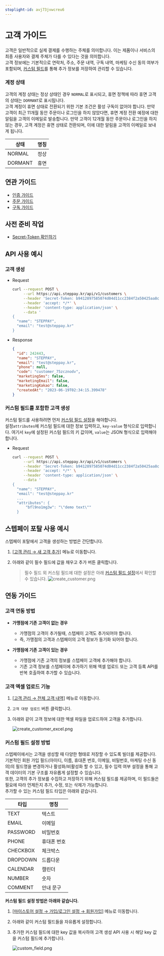 ```yaml
---
stoplight-id: avj73jvwcreu6
---
```


# 고객 가이드

고객은 일반적으로 실제 결제를 수행하는 주체를 의미합니다. 이는 제품이나 서비스의 최종 사용자와 결제 주체가 다를 수 있다는 것을 의미합니다.  
고객 정보에는 기본적으로 연락처, 주소, 주문 내역, 구독 내역, 마케팅 수신 동의 여부가 포함되며, [커스텀 필드](#커스텀-필드-설정-방법)를 통해 추가 정보를 저장하여 관리할 수 있습니다.

### 계정 상태

고객의 계정 상태는 정상 상태인 경우 `NORMAL`로 표시되고, 휴면 정책에 따라 휴면 고객의 상태는 `DORMANT`로 표시됩니다.  
고객 계정이 휴면 상태로 전환되기 위한 기본 조건은 활성 구독이 없어야 합니다. 만약 고객이 최근 11개월 동안 주문이나 로그인을 하지 않았다면, 휴면 계정 전환 예정에 대한 알림을 고객의 이메일로 발송합니다. 만약 고객이 12개월 동안 주문이나 로그인을 하지 않는 경우, 고객 계정은 휴면 상태로 전환되며, 이에 대한 알림을 고객의 이메일로 보내게 됩니다.

<!-- 
| 상태      |    명칭   |
|:---------|:---------|
| NORMAL   |    정상   |
| DORMANT  |    휴면   |
 -->
 
<table class="custom-table" style="width: 50%">
  <thead>
    <tr>
      <th>상태</th>
      <th>명칭</th>
    </tr>
  </thead>
  <tbody>
    <tr>
      <td>NORMAL</td>
      <td>정상</td>
    </tr>
    <tr>
      <td>DORMANT</td>
      <td>휴면</td>
    </tr>
  </tbody>
</table>

## 연관 가이드

- [인증 가이드](https://docs.develop.steppay.kr/docs/guide/urvjmavys1lar-)
- [주문 가이드](https://docs.develop.steppay.kr/docs/guide/jash7i7rudebo-)
- [구독 가이드](https://docs.develop.steppay.kr/docs/guide/3fho91a9pl1bs-)

## 사전 준비 작업

- [Secret-Token 확인하기](https://docs.develop.steppay.kr/docs/guide/urvjmavys1lar-#1-secret-token)

## API 사용 예시

### 고객 생성

- Request
    ```bash
    curl --request POST \
         --url https://api.steppay.kr/api/v1/customers \
         --header 'Secret-Token: b9412897585074d04d11cc2384f2a50425aa8cb0f78bd23ee3e3d4cb65a1e55c' \
         --header 'accept: */*' \
         --header 'content-type: application/json' \
         --data '
    {
      "name": "STEPPAY",
      "email": "test@steppay.kr"
    }
    ```
- Response
    ```json
    {
      "id": 242443,
      "name": "STEPPAY",
      "email": "test@steppay.kr",
      "phone": null,
      "code": "customer_75zcznodv",
      "marketingSms": false,
      "marketingEmail": false,
      "marketingKakao": false,
      "createdAt": "2023-06-19T02:34:15.399478"
    }
    ```

### 커스텀 필드를 포함한 고객 생성

커스텀 필드를 사용하려면 먼저 [커스텀 필드 설정](#커스텀-필드-설정-방법)을 해야합니다.  
설정`attributes`에 커스텀 필드에 대한 정보 입력하고, `key-value` 형식으로 입력합니다. 여기서 `key`에 설정된 커스텀 필드의 키 값이며, `value`는 JSON 형식으로 입력해야 합니다.

- Request
    ```bash
    curl --request POST \
         --url https://api.steppay.kr/api/v1/customers \
         --header 'Secret-Token: b9412897585074d04d11cc2384f2a50425aa8cb0f78bd23ee3e3d4cb65a1e55c' \
         --header 'accept: */*' \
         --header 'content-type: application/json' \
         --data '
    {
      "name": "STEPPAY",
      "email": "test@steppay.kr"
      ...
      "attributes": {
	  	  "bfl9no1mg3w": "\"demo text\""
	  }
    ```

## 스텝페이 포탈 사용 예시

스텝페이 포탈에서 고객을 생성하는 방법은 간단합니다.

1. [[고객 관리 → 새 고객 추가]](https://portal.steppay.kr/customers/new) 메뉴로 이동합니다.
2. 아래와 같이 필수 필드에 값을 채우고 추가 버튼 클릭합니다.

    > 필수 필드 외 커스텀 필드에 대한 설정은 아래 [커스텀 필드 설정](#커스텀-필드-설정-방법)에서 확인할 수 있습니다.
    ![create_customer.png](https://docs-image-translator-steppay.vercel.app/api/localize?dir=02_customer&name=create_customer.png)


## 연동 가이드

### 고객 연동 방법

- **가맹점에 기존 고객이 없는 경우**
  - 가맹점의 고객이 추가될때, 스텝페이 고객도 추가되어야 합니다.
  - 즉, 가맹점의 고객과 스텝페이의 고객 정보가 동기화 되어야 합니다.

- **가맹점에 기존 고객이 있는 경우**
  - 가맹점에 기존 고객의 정보를 스텝페이 고객에 추가해야 합니다.
  - 기존 고객 정보를 스텝페이에 추가하기 위해 엑셀 업로드 또는 고객 등록 API를 반복 호출하여 추가할 수 있습니다.

### 고객 엑셀 업로드 기능

1. [[고객 관리 → 전체 고객 내역]](https://portal.steppay.kr/customers) 메뉴로 이동합니다.
2. `고객 대량 업로드` 버튼 클릭합니다.
3. 아래와 같이 고객 정보에 대한 엑셀 파일을 업로드하여 고객을 추가합니다.

   ![create_customer_excel.png](https://docs-image-translator-steppay.vercel.app/api/localize?dir=02_customer&name=create_customer_excel.png)

### 커스텀 필드 설정 방법

스텝페이에서는 고객을 생성할 때 다양한 형태로 저장할 수 있도록 빌더를 제공합니다.  
기본적인 회원 가입 필드(아이디, 이름, 휴대폰 번호, 이메일, 비밀번호, 마케팅 수신 동의)의 필드명을 변경하거나 활성화/비활성화 할 수 있고, 필수 입력 여부 설정을 통해 고객 데이터의 기본 구조를 자유롭게 설정할 수 있습니다.  
또한, 고객의 추가 정보를 수집하고 저장하기 위해 커스텀 필드를 제공하며, 이 필드들은 필요에 따라 언제든지 추가, 수정, 또는 삭제가 가능합니다.  
추가할 수 있는 커스텀 필드 타입은 아래와 같습니다.

| 타입       | 명칭     |
|----------|--------|
| TEXT     | 텍스트    |
| EMAIL    | 이메일    |
| PASSWORD | 비밀번호   |
| PHONE    | 휴대폰 번호 |
| CHECKBOX | 체크박스   |
| DROPDOWN | 드롭다운   |
| CALENDAR | 캘린더    |
| NUMBER   | 숫자     |
| COMMENT  | 안내 문구  |

**커스텀 필드 설정 방법은 아래와 같습니다.**

1. [[마이스토어 설정 → 가입/로그인 설정 → 회원가입]](https://portal.steppay.kr/mystore-setting/form/join) 메뉴로 이동합니다.
2. 아래와 같이 커스텀 필드들을 자유롭게 설정합니다.
3. 추가한 커스텀 필드에 대한 key 값을 복사하여 고객 생성 API 사용 시 해당 key 값을 커스텀 필드에 추가합니다.

   ![custom_field.png](https://docs-image-translator-steppay.vercel.app/api/localize?dir=02_customer&name=customer_custom_field.png)

</br>
